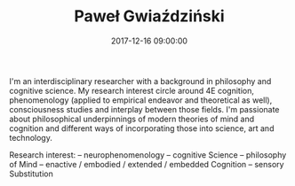 ﻿---
layout: post
title:  "Paweł Gwiaździński"
date:   2017-12-16 09:00:00
categories: people
image-file: /images/people/pgwiazdzinski.jpg
category: clab
mail: pawelgwiazdzinski@gmail.com
website: 
twitter:
researchgate: 
---

I'm an interdisciplinary researcher with a background in philosophy and cognitive science. My research interest circle around 4E cognition, phenomenology (applied to empirical endeavor and theoretical as well), consciousness studies and interplay between those fields. I'm passionate about philosophical underpinnings of modern theories of mind and cognition and different ways of incorporating those into science, art and technology. 

Research interest:
– neurophenomenology 
– cognitive Science
– philosophy of Mind 
– enactive / embodied / extended / embedded Cognition 
– sensory Substitution

    
    
    
    
